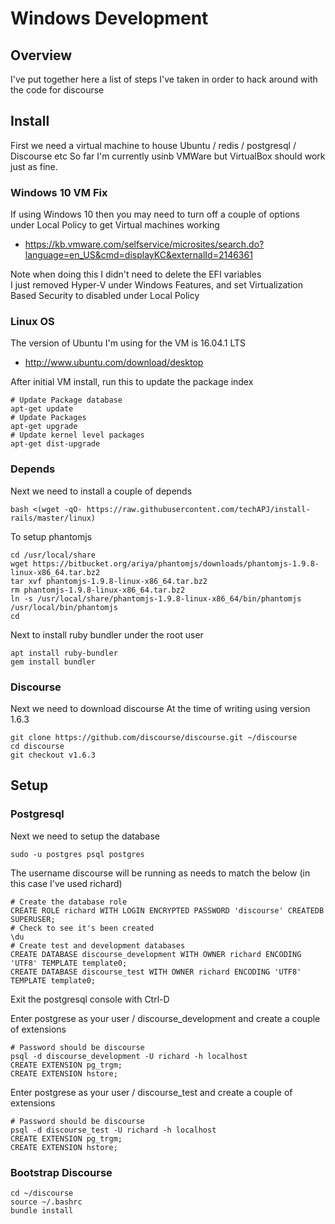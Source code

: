 # Windows Development

## Overview

I've put together here a list of steps I've taken in order to hack around with the code for discourse

## Install

First we need a virtual machine to house Ubuntu / redis / postgresql / Discourse etc
So far I'm currently usinb VMWare but VirtualBox should work just as fine.

### Windows 10 VM Fix

If using Windows 10 then you may need to turn off a couple of options under Local Policy to get Virtual machines working

  * https://kb.vmware.com/selfservice/microsites/search.do?language=en_US&cmd=displayKC&externalId=2146361

Note when doing this I didn't need to delete the EFI variables <br>
I just removed Hyper-V under Windows Features, and set Virtualization Based Security to disabled under Local Policy

### Linux OS

The version of Ubuntu I'm using for the VM is 16.04.1 LTS

  * http://www.ubuntu.com/download/desktop

After initial VM install, run this to update the package index
```
# Update Package database
apt-get update
# Update Packages
apt-get upgrade
# Update kernel level packages
apt-get dist-upgrade
```

### Depends

Next we need to install a couple of depends
```
bash <(wget -qO- https://raw.githubusercontent.com/techAPJ/install-rails/master/linux)
```

To setup phantomjs
```
cd /usr/local/share
wget https://bitbucket.org/ariya/phantomjs/downloads/phantomjs-1.9.8-linux-x86_64.tar.bz2
tar xvf phantomjs-1.9.8-linux-x86_64.tar.bz2
rm phantomjs-1.9.8-linux-x86_64.tar.bz2
ln -s /usr/local/share/phantomjs-1.9.8-linux-x86_64/bin/phantomjs /usr/local/bin/phantomjs
cd
```

Next to install ruby bundler under the root user
```
apt install ruby-bundler
gem install bundler
```


### Discourse

Next we need to download discourse
At the time of writing using version 1.6.3

```
git clone https://github.com/discourse/discourse.git ~/discourse
cd discourse
git checkout v1.6.3
```

## Setup

### Postgresql

Next we need to setup the database

```
sudo -u postgres psql postgres
```

The username discourse will be running as needs to match the below (in this case I've used richard)
```
# Create the database role
CREATE ROLE richard WITH LOGIN ENCRYPTED PASSWORD 'discourse' CREATEDB SUPERUSER;
# Check to see it's been created
\du
# Create test and development databases
CREATE DATABASE discourse_development WITH OWNER richard ENCODING 'UTF8' TEMPLATE template0;
CREATE DATABASE discourse_test WITH OWNER richard ENCODING 'UTF8' TEMPLATE template0;
```
Exit the postgresql console with Ctrl-D

Enter postgrese as your user / discourse_development and create a couple of extensions
```
# Password should be discourse
psql -d discourse_development -U richard -h localhost
CREATE EXTENSION pg_trgm;
CREATE EXTENSION hstore;
```

Enter postgrese as your user / discourse_test and create a couple of extensions
```
# Password should be discourse
psql -d discourse_test -U richard -h localhost
CREATE EXTENSION pg_trgm;
CREATE EXTENSION hstore;
```

### Bootstrap Discourse

```
cd ~/discourse
source ~/.bashrc
bundle install
```
